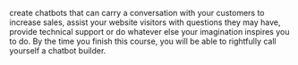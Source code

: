 create chatbots that can carry a conversation with your customers to increase sales, assist your website visitors with questions they may have, provide technical support or do whatever else your imagination inspires you to do. By the time you finish this course, you will be able to rightfully call yourself a chatbot builder.
